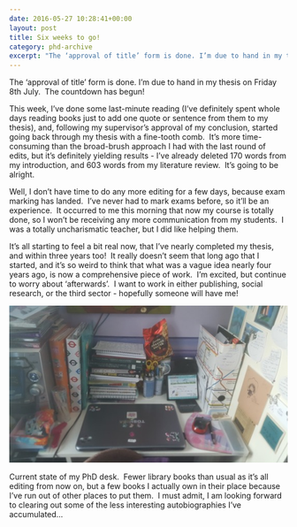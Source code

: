 ```yaml
---
date: 2016-05-27 10:28:41+00:00
layout: post
title: Six weeks to go!
category: phd-archive
excerpt: "The ‘approval of title’ form is done. I’m due to hand in my thesis on Friday 8th July.  The countdown has begun!"
---
```


The ‘approval of title’ form is done. I’m due to hand in my thesis on Friday 8th July.  The countdown has begun!

This week, I’ve done some last-minute reading (I’ve definitely spent whole days reading books just to add one quote or sentence from them to my thesis), and, following my supervisor’s approval of my conclusion, started going back through my thesis with a fine-tooth comb.  It’s more time-consuming than the broad-brush approach I had with the last round of edits, but it’s definitely yielding results - I’ve already deleted 170 words from my introduction, and 603 words from my literature review.  It’s going to be alright.

Well, I don’t have time to do any more editing for a few days, because exam marking has landed.  I’ve never had to mark exams before, so it’ll be an experience.  It occurred to me this morning that now my course is totally done, so I won’t be receiving any more communication from my students.  I was a totally uncharismatic teacher, but I did like helping them.

It’s all starting to feel a bit real now, that I’ve nearly completed my thesis, and within three years too!  It really doesn’t seem that long ago that I started, and it’s so weird to think that what was a vague idea nearly four years ago, is now a comprehensive piece of work.  I’m excited, but continue to worry about ‘afterwards’.  I want to work in either publishing, social research, or the third sector - hopefully someone will have me!

![A desk with lots of books, folders and notebooks as needed to complete a PhD thesis](/images/phd-desk.jpg)

Current state of my PhD desk.  Fewer library books than usual as it’s all editing from now on, but a few books I actually own in their place because I’ve run out of other places to put them.  I must admit, I am looking forward to clearing out some of the less interesting autobiographies I’ve accumulated…  
